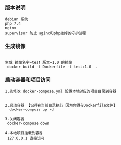 ### 版本说明

```
debian 系统
php 7.4
nginx 
supervisor 防止 nginx和php挂掉的守护进程

```

###  生成镜像

```

生成 镜像名字=test 版本=1.0 的镜像
 docker build -f Dockerfile -t test:1.0  .

```

###  启动容器和项目访问

```
1.先修改 docker-compose.yml 设置本地对应的项目目录到容器


2.启动容器 【记得在当前目录执行 因为你得有Dockerfile文件】
  docker-compose up -d

3.关闭容器
 docker-compose down

4.本地项目挂载到容器
 127.0.0.1 直接访问

```
